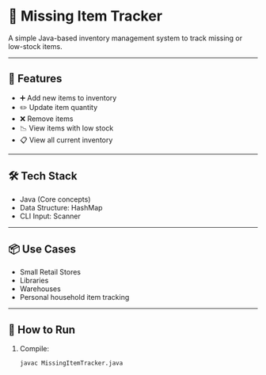 # 🧾 Missing Item Tracker

A simple Java-based inventory management system to track missing or low-stock items.

---

## 📌 Features

- ➕ Add new items to inventory
- ✏️ Update item quantity
- ❌ Remove items
- 📉 View items with low stock
- 📋 View all current inventory

---

## 🛠️ Tech Stack

- Java (Core concepts)
- Data Structure: HashMap
- CLI Input: Scanner

---

## 📦 Use Cases

- Small Retail Stores
- Libraries
- Warehouses
- Personal household item tracking

---

## 🚀 How to Run

1. Compile:
   ```bash
   javac MissingItemTracker.java
